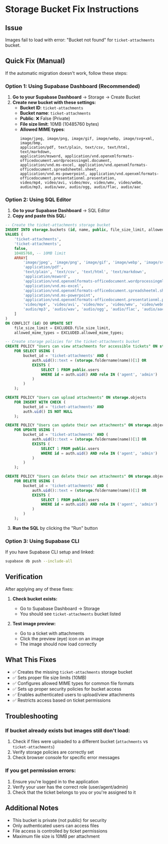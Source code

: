 # Storage Bucket Fix Instructions

## Issue
Images fail to load with error: "Bucket not found" for `ticket-attachments` bucket.

## Quick Fix (Manual)

If the automatic migration doesn't work, follow these steps:

### Option 1: Using Supabase Dashboard (Recommended)

1. **Go to your Supabase Dashboard** → Storage → Create Bucket
2. **Create new bucket with these settings:**
   - **Bucket ID**: `ticket-attachments`
   - **Bucket name**: `ticket-attachments`
   - **Public**: ❌ False (Private)
   - **File size limit**: 10MB (10485760 bytes)
   - **Allowed MIME types**: 
     ```
     image/jpeg, image/png, image/gif, image/webp, image/svg+xml, image/bmp,
     application/pdf, text/plain, text/csv, text/html, text/markdown,
     application/msword, application/vnd.openxmlformats-officedocument.wordprocessingml.document,
     application/vnd.ms-excel, application/vnd.openxmlformats-officedocument.spreadsheetml.sheet,
     application/vnd.ms-powerpoint, application/vnd.openxmlformats-officedocument.presentationml.presentation,
     video/mp4, video/avi, video/mov, video/wmv, video/webm,
     audio/mp3, audio/wav, audio/ogg, audio/flac, audio/aac
     ```

### Option 2: Using SQL Editor

1. **Go to your Supabase Dashboard** → SQL Editor
2. **Copy and paste this SQL:**

```sql
-- Create the ticket-attachments storage bucket
INSERT INTO storage.buckets (id, name, public, file_size_limit, allowed_mime_types)
VALUES (
    'ticket-attachments', 
    'ticket-attachments', 
    false, 
    10485760, -- 10MB limit
    ARRAY[
        'image/jpeg', 'image/png', 'image/gif', 'image/webp', 'image/svg+xml', 'image/bmp',
        'application/pdf',
        'text/plain', 'text/csv', 'text/html', 'text/markdown',
        'application/msword',
        'application/vnd.openxmlformats-officedocument.wordprocessingml.document',
        'application/vnd.ms-excel',
        'application/vnd.openxmlformats-officedocument.spreadsheetml.sheet',
        'application/vnd.ms-powerpoint',
        'application/vnd.openxmlformats-officedocument.presentationml.presentation',
        'video/mp4', 'video/avi', 'video/mov', 'video/wmv', 'video/webm',
        'audio/mp3', 'audio/wav', 'audio/ogg', 'audio/flac', 'audio/aac'
    ]
)
ON CONFLICT (id) DO UPDATE SET
    file_size_limit = EXCLUDED.file_size_limit,
    allowed_mime_types = EXCLUDED.allowed_mime_types;

-- Create storage policies for the ticket-attachments bucket
CREATE POLICY "Users can view attachments for accessible tickets" ON storage.objects
    FOR SELECT USING (
        bucket_id = 'ticket-attachments' AND (
            auth.uid()::text = (storage.foldername(name))[1] OR
            EXISTS (
                SELECT 1 FROM public.users 
                WHERE id = auth.uid() AND role IN ('agent', 'admin')
            )
        )
    );

CREATE POLICY "Users can upload attachments" ON storage.objects
    FOR INSERT WITH CHECK (
        bucket_id = 'ticket-attachments' AND
        auth.uid() IS NOT NULL
    );

CREATE POLICY "Users can update their own attachments" ON storage.objects
    FOR UPDATE USING (
        bucket_id = 'ticket-attachments' AND (
            auth.uid()::text = (storage.foldername(name))[1] OR
            EXISTS (
                SELECT 1 FROM public.users 
                WHERE id = auth.uid() AND role IN ('agent', 'admin')
            )
        )
    );

CREATE POLICY "Users can delete their own attachments" ON storage.objects
    FOR DELETE USING (
        bucket_id = 'ticket-attachments' AND (
            auth.uid()::text = (storage.foldername(name))[1] OR
            EXISTS (
                SELECT 1 FROM public.users 
                WHERE id = auth.uid() AND role IN ('agent', 'admin')
            )
        )
    );
```

3. **Run the SQL** by clicking the "Run" button

### Option 3: Using Supabase CLI

If you have Supabase CLI setup and linked:

```bash
supabase db push --include-all
```

## Verification

After applying any of these fixes:

1. **Check bucket exists:**
   - Go to Supabase Dashboard → Storage
   - You should see `ticket-attachments` bucket listed

2. **Test image preview:**
   - Go to a ticket with attachments
   - Click the preview (eye) icon on an image
   - The image should now load correctly

## What This Fixes

- ✅ Creates the missing `ticket-attachments` storage bucket
- ✅ Sets proper file size limits (10MB)
- ✅ Configures allowed MIME types for common file formats
- ✅ Sets up proper security policies for bucket access
- ✅ Enables authenticated users to upload/view attachments
- ✅ Restricts access based on ticket permissions

## Troubleshooting

### If bucket already exists but images still don't load:
1. Check if files were uploaded to a different bucket (`attachments` vs `ticket-attachments`)
2. Verify storage policies are correctly set
3. Check browser console for specific error messages

### If you get permission errors:
1. Ensure you're logged in to the application
2. Verify your user has the correct role (user/agent/admin)
3. Check that the ticket belongs to you or you're assigned to it

## Additional Notes

- This bucket is private (not public) for security
- Only authenticated users can access files
- File access is controlled by ticket permissions
- Maximum file size is 10MB per attachment 